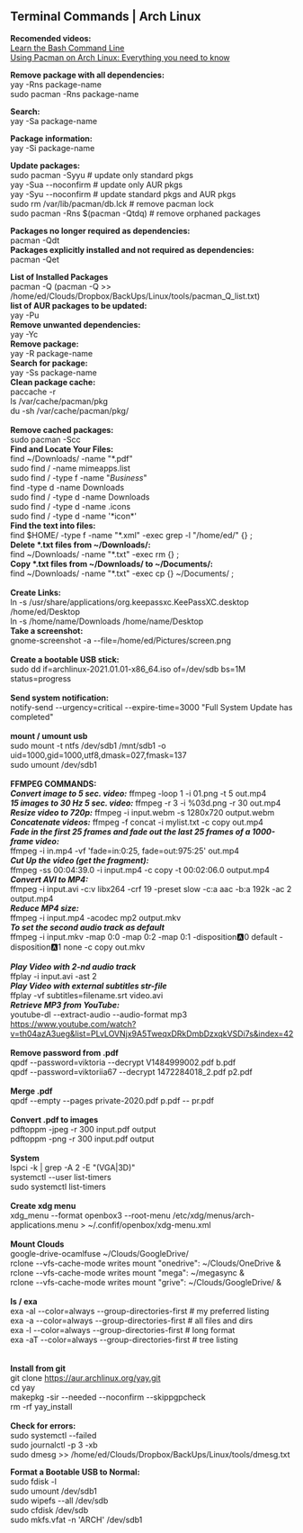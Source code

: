 ## Terminal Commands | Arch Linux
**Recomended videos:**<br/>
[Learn the Bash Command Line](https://www.youtube.com/watch?v=GFGImSdJNWk)
<br/>
[Using Pacman on Arch Linux: Everything you need to know](https://www.youtube.com/watch?v=-dEuXTMzRKs)
<br/>

**Remove package with all dependencies:**					<br/>
yay -Rns package-name								<br/>
sudo pacman -Rns package-name							<br/>

**Search:**									<br/>
yay -Sa package-name								<br/>
	
**Package information:**							<br/>
yay -Si package-name								<br/>
	
**Update packages:**								<br/>
sudo pacman -Syyu					# update only standard pkgs		<br/>
yay -Sua --noconfirm				# update only AUR pkgs			<br/>
yay -Syu --noconfirm				# update standard pkgs and AUR pkgs	<br/>
sudo rm /var/lib/pacman/db.lck		# remove pacman lock			<br/>
sudo pacman -Rns $(pacman -Qtdq)	# remove orphaned packages		<br/>

**Packages no longer required as dependencies:**				<br/>
pacman -Qdt
<br/>
**Packages explicitly installed and not required as dependencies:**		<br/>
pacman -Qet									<br/>

**List of Installed Packages**							<br/>
pacman -Q (pacman -Q >> /home/ed/Clouds/Dropbox/BackUps/Linux/tools/pacman_Q_list.txt)							<br/>
**list of AUR packages to be updated:**<br/>
yay -Pu
<br/>
**Remove unwanted dependencies:**<br/>
yay -Yc
<br/>
**Remove package:**<br/>
yay -R package-name 
<br/>
**Search for package:**<br/>
yay -Ss package-name
<br/>
**Clean package cache:**<br/>
paccache -r<br/>
ls /var/cache/pacman/pkg<br/> 
du -sh /var/cache/pacman/pkg/<br/>
<br/>
**Remove cached packages:**<br/>
sudo pacman -Scc
<br/>
**Find and Locate Your Files:**<br/>
find ~/Downloads/ -name "\*.pdf"<br/>
sudo find / -name mimeapps.list<br/>
sudo find / -type f -name "*Business*"<br/>
find -type d -name Downloads<br/>
sudo find / -type d -name Downloads<br/>
sudo find / -type d -name .icons <br/>
sudo find / -type d -name '\*icon*'<br/>
**Find the text into files:**<br/>
find $HOME/ -type f -name "\*.xml" -exec grep -l "/home/ed/" {} \;<br/>
**Delete *.txt files from ~/Downloads/:**<br/>
find ~/Downloads/ -name "\*.txt" -exec rm {} \;<br/>
**Copy *.txt files from ~/Downloads/ to ~/Documents/:**<br/>
find ~/Downloads/ -name "\*.txt" -exec cp {} ~/Documents/ \;<br/>
<br/>
**Create Links:**<br/>
ln -s /usr/share/applications/org.keepassxc.KeePassXC.desktop /home/ed/Desktop<br/>
ln -s /home/name/Downloads /home/name/Desktop
<br/>
**Take a screenshot:**<br/>
gnome-screenshot -a --file=/home/ed/Pictures/screen.png<br/>
<br/>
**Create a bootable USB stick:**<br/>
sudo dd if=archlinux-2021.01.01-x86_64.iso of=/dev/sdb bs=1M status=progress<br/>
<br/>
**Send system notification:**<br/>
notify-send --urgency=critical --expire-time=3000 "Full System Update has completed"<br/>
<br/>
**mount / umount usb**<br/>
sudo mount -t ntfs /dev/sdb1 /mnt/sdb1 -o uid=1000,gid=1000,utf8,dmask=027,fmask=137<br/>
sudo umount /dev/sdb1<br/>
<br/>
**FFMPEG COMMANDS:**<br/>
**_Convert image to 5 sec. video:_** ffmpeg -loop 1 -i 01.png -t 5 out.mp4 <br/>
**_15 images to 30 Hz 5 sec. video:_** ffmpeg -r 3 -i %03d.png -r 30 out.mp4 <br/>
**_Resize video to 720p:_** ffmpeg -i input.webm -s 1280x720 output.webm <br/>
**_Concatenate videos:_** ffmpeg -f concat -i mylist.txt -c copy out.mp4 <br/>
**_Fade in the first 25 frames and fade out the last 25 frames of a 1000-frame video:_**<br/>
ffmpeg -i in.mp4 -vf 'fade=in:0:25, fade=out:975:25' out.mp4<br/>
**_Cut Up the video (get the fragment):_**<br/>
ffmpeg -ss 00:04:39.0 -i input.mp4 -c copy -t 00:02:06.0 output.mp4<br/>
**_Convert AVI to MP4:_** <br/>
ffmpeg -i input.avi -c:v libx264 -crf 19 -preset slow -c:a aac -b:a 192k -ac 2 output.mp4<br/>
**_Reduce MP4 size:_** <br/>
ffmpeg -i input.mp4 -acodec mp2 output.mkv<br/>
**_To set the second audio track as default_** <br/>
ffmpeg -i input.mkv -map 0:0 -map 0:2 -map 0:1 -disposition:a:0 default -disposition:a:1 none -c copy out.mkv<br/>
<br/>
**_Play Video with 2-nd audio track_** <br/>
ffplay -i input.avi -ast 2<br/>
**_Play Video with external subtitles str-file_** <br/>
ffplay -vf subtitles=filename.srt video.avi<br/>
**_Retrieve MP3 from YouTube:_**<br/>
youtube-dl --extract-audio --audio-format mp3<br/>
https://www.youtube.com/watch?v=th04azA3ueg&list=PLvLOVNjx9A5TweqxDRkDmbDzxqkVSDi7s&index=42<br/>
<br/>
**Remove password from .pdf**<br/>
qpdf --password=viktoria --decrypt V1484999002.pdf b.pdf<br/>
qpdf --password=viktoriia67 --decrypt 1472284018_2.pdf p2.pdf<br/>
<br/>
**Merge .pdf**<br/>
qpdf --empty --pages private-2020.pdf p.pdf -- pr.pdf<br/>
<br/>
**Convert .pdf to images**<br/>
pdftoppm -jpeg -r 300 input.pdf output<br/>
pdftoppm -png -r 300 input.pdf output<br/>
<br/>
**System**<br/>
lspci -k | grep -A 2 -E "(VGA|3D)"<br/>
systemctl --user list-timers<br/>
sudo systemctl list-timers<br/>
<br/>
**Create xdg menu**<br/>
xdg_menu --format openbox3 --root-menu /etc/xdg/menus/arch-applications.menu > ~/.confif/openbox/xdg-menu.xml<br/>
<br/>
**Mount Clouds**								<br/> 
google-drive-ocamlfuse ~/Clouds/GoogleDrive/					<br/>
rclone --vfs-cache-mode writes mount "onedrive":  ~/Clouds/OneDrive &		<br/>
rclone --vfs-cache-mode writes mount "mega": ~/megasync &			<br/>
rclone --vfs-cache-mode writes mount "grive": ~/Clouds/GoogleDrive/ &		<br/>
<br/>
**ls / exa** <br/>
exa -al --color=always --group-directories-first # my preferred listing <br/>
exa -a --color=always --group-directories-first  # all files and dirs <br/>
exa -l --color=always --group-directories-first  # long format <br/>
exa -aT --color=always --group-directories-first # tree listing <br/><br/>
<br/>
**Install from git**<br/>
git clone https://aur.archlinux.org/yay.git<br/>
cd yay<br/>
makepkg -sir --needed --noconfirm --skippgpcheck<br/>
rm -rf yay_install<br/>
<br/>
**Check for errors:**								<br/>
sudo systemctl --failed								<br/>
sudo journalctl -p 3 -xb							<br/>
sudo dmesg >> /home/ed/Clouds/Dropbox/BackUps/Linux/tools/dmesg.txt		<br/>


**Format a Bootable USB to Normal:**				<br/>
sudo fdisk -l										<br/>
sudo umount /dev/sdb1								<br/>
sudo wipefs --all /dev/sdb							<br/>
sudo cfdisk /dev/sdb								<br/>
sudo mkfs.vfat -n 'ARCH' /dev/sdb1					<br/>
